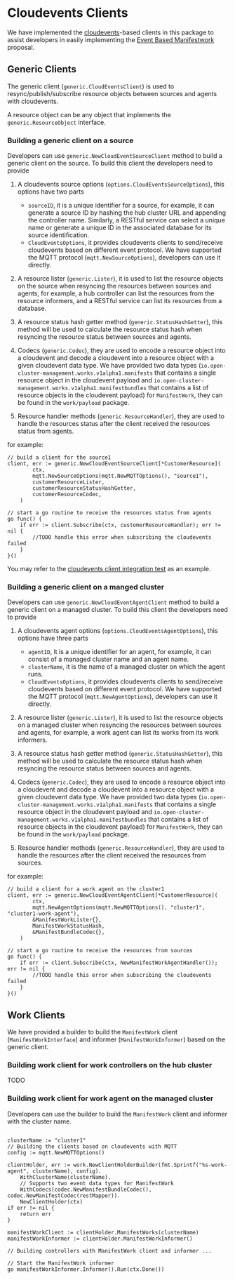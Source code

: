 # Cloudevents Clients

We have implemented the [cloudevents](https://cloudevents.io/)-based clients in this package to assist developers in
easily implementing the [Event Based Manifestwork](https://github.com/open-cluster-management-io/enhancements/tree/main/enhancements/sig-architecture/224-event-based-manifestwork)
proposal.

## Generic Clients

The generic client (`generic.CloudEventsClient`) is used to resync/publish/subscribe resource objects between sources
and agents with cloudevents.

A resource object can be any object that implements the `generic.ResourceObject` interface.

### Building a generic client on a source

Developers can use `generic.NewCloudEventSourceClient` method to build a generic client on the source. To build this
client the developers need to provide

1. A cloudevents source options (`options.CloudEventsSourceOptions`), this options have two parts
    -  `sourceID`, it is a unique identifier for a source, for example, it can generate a source ID by hashing the hub
    cluster URL and appending the controller name. Similarly, a RESTful service can select a unique name or generate a
    unique ID in the associated database for its source identification.
    - `CloudEventsOptions`, it provides cloudevents clients to send/receive cloudevents based on different event
    protocol. We have supported the MQTT protocol (`mqtt.NewSourceOptions`), developers can use it directly.

2. A resource lister (`generic.Lister`), it is used to list the resource objects on the source when resyncing the
resources between sources and agents, for example, a hub controller can list the resources from the resource informers,
and a RESTful service can list its resources from a database.

3. A resource status hash getter method (`generic.StatusHashGetter`), this method will be used to calculate the resource
status hash when resyncing the resource status between sources and agents.

4. Codecs (`generic.Codec`), they are used to encode a resource object into a cloudevent and decode a cloudevent into a
resource object with a given cloudevent data type. We have provided two data types (`io.open-cluster-management.works.v1alpha1.manifests`
that contains a single resource object in the cloudevent payload and `io.open-cluster-management.works.v1alpha1.manifestbundles`
that contains a list of resource objects in the cloudevent payload) for `ManifestWork`, they can be found in the `work/payload`
package.

5. Resource handler methods (`generic.ResourceHandler`), they are used to handle the resources status after the client
received the resources status from agents.

for example:

```golang
// build a client for the source1
client, err := generic.NewCloudEventSourceClient[*CustomerResource](
        ctx,
        mqtt.NewSourceOptions(mqtt.NewMQTTOptions(), "source1"),
        customerResourceLister,
		customerResourceStatusHashGetter,
		customerResourceCodec,
	)

// start a go routine to receive the resources status from agents
go func() {
	if err := client.Subscribe(ctx, customerResourceHandler); err != nil {
		//TODO handle this error when subscribing the cloudevents failed
	}
}()
```

You may refer to the [cloudevents client integration test](../test/integration/cloudevents/source) as an example.

### Building a generic client on a manged cluster

Developers can use `generic.NewCloudEventAgentClient` method to build a generic client on a managed cluster. To build
this client the developers need to provide

1. A cloudevents agent options (`options.CloudEventsAgentOptions`), this options have three parts
    -  `agentID`, it is a unique identifier for an agent, for example, it can consist of a managed cluster name and an
    agent name.
    - `clusterName`, it is the name of a managed cluster on which the agent runs.
    - `CloudEventsOptions`, it provides cloudevents clients to send/receive cloudevents based on different event
    protocol. We have supported the MQTT protocol (`mqtt.NewAgentOptions`), developers can use it directly.

2. A resource lister (`generic.Lister`), it is used to list the resource objects on a managed cluster when resyncing the
resources between sources and agents, for example, a work agent can list its works from its work informers.

3. A resource status hash getter method (`generic.StatusHashGetter`), this method will be used to calculate the resource
status hash when resyncing the resource status between sources and agents.

4. Codecs (`generic.Codec`), they are used to encode a resource object into a cloudevent and decode a cloudevent into a
resource object with a given cloudevent data type. We have provided two data types (`io.open-cluster-management.works.v1alpha1.manifests`
that contains a single resource object in the cloudevent payload and `io.open-cluster-management.works.v1alpha1.manifestbundles`
that contains a list of resource objects in the cloudevent payload) for `ManifestWork`, they can be found in the `work/payload`
package.

5. Resource handler methods (`generic.ResourceHandler`), they are used to handle the resources after the client received
the resources from sources.

for example:

```golang
// build a client for a work agent on the cluster1
client, err := generic.NewCloudEventAgentClient[*CustomerResource](
        ctx,
        mqtt.NewAgentOptions(mqtt.NewMQTTOptions(), "cluster1", "cluster1-work-agent"),
        &ManifestWorkLister{},
		ManifestWorkStatusHash,
		&ManifestBundleCodec{},
	)

// start a go routine to receive the resources from sources
go func() {
	if err := client.Subscribe(ctx, NewManifestWorkAgentHandler()); err != nil {
		//TODO handle this error when subscribing the cloudevents failed
	}
}()
```

## Work Clients

We have provided a builder to build the `ManifestWork` client (`ManifestWorkInterface`) and informer (`ManifestWorkInformer`)
based on the generic client.

### Building work client for work controllers on the hub cluster

TODO

### Building work client for work agent on the managed cluster

Developers can use the builder to build the `ManifestWork` client and informer with the cluster name.

```golang

clusterName := "cluster1"
// Building the clients based on cloudevents with MQTT
config := mqtt.NewMQTTOptions()

clientHolder, err := work.NewClientHolderBuilder(fmt.Sprintf("%s-work-agent", clusterName), config).
	WithClusterName(clusterName).
    // Supports two event data types for ManifestWork
	WithCodecs(codec.NewManifestBundleCodec(), codec.NewManifestCodec(restMapper)).
	NewClientHolder(ctx)
if err != nil {
	return err
}

manifestWorkClient := clientHolder.ManifestWorks(clusterName)
manifestWorkInformer := clientHolder.ManifestWorkInformer()

// Building controllers with ManifestWork client and informer ...

// Start the ManifestWork informer
go manifestWorkInformer.Informer().Run(ctx.Done())

```